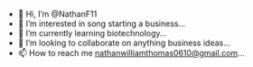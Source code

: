 - 👋 Hi, I’m @NathanF11
- 👀 I’m interested in song starting a business...
- 🌱 I’m currently learning biotechnology...
- 💞️ I’m looking to collaborate on anything business ideas...
- 📫 How to reach me nathanwilliamthomas0610@gmail.com...

<!---
NathanF11/NathanF11 is a ✨ special ✨ repository because its `README.md` (this file) appears on your GitHub profile.
You can click the Preview link to take a look at your changes.
--->
